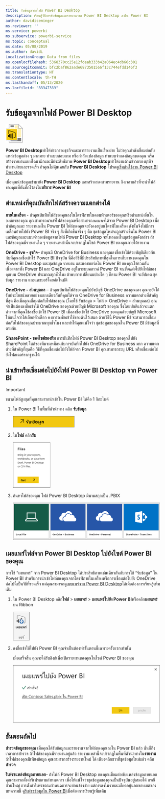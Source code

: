 ```yaml
---
title: รับข้อมูลจากไฟล์ Power BI Desktop
description: เรียนรู้วิธีการรับข้อมูลและรายงานจาก Power BI Desktop ลงใน Power BI
author: davidiseminger
ms.reviewer: ''
ms.service: powerbi
ms.subservice: powerbi-service
ms.topic: conceptual
ms.date: 05/08/2019
ms.author: davidi
LocalizationGroup: Data from files
ms.openlocfilehash: 5368370cc25e12fdeab333b42a064ec4db66c301
ms.sourcegitcommit: bfc2baf862aade6873501566f13c744efdd146f3
ms.translationtype: HT
ms.contentlocale: th-TH
ms.lasthandoff: 05/13/2020
ms.locfileid: "83347389"
---
```

# <a name="get-data-from-power-bi-desktop-files"></a>รับข้อมูลจากไฟล์ Power BI Desktop
![](media/service-desktop-files/pbid_file_icon.png)

**Power BI Desktop**ทำให้ข่าวกรองธุรกิจและการรายงานเป็นเรื่องง่าย ไม่ว่าคุณกำลังเชื่อมต่อกับแหล่งข้อมูลต่าง ๆ มากมาย ทำแบบสอบถาม หรือกำลังแปลงข้อมูล ทำแบบจำลองข้อมูลของคุณ หรือสร้างรายงานแบบไดนามิกและมีประสิทธิภาพ **Power BI Desktop**ทำให้งานด้านข่าวกรองธุรกิจทำงานง่ายและรวดเร็ว ถ้าคุณไม่คุ้นเคยกับ **Power BI Desktop** โปรดดู[เริ่มต้นใช้งาน Power BI Desktop](../fundamentals/desktop-getting-started.md)

เมื่อคุณนำข้อมูลเข้ามายัง **Power BI Desktop** และสร้างสองสามรายงาน ถึงเวลาแล้วที่จะนำไฟล์ของคุณที่บันทึกไว้ลงใน**บริการ Power BI**

## <a name="where-your-file-is-saved-makes-a-difference"></a>ตำแหน่งที่คุณบันทึกไฟล์สร้างความแตกต่างได้
**ภายในเครื่อง** - ถ้าคุณบันทึกไฟล์ของคุณลงในไดรฟ์ภายในคอมพิวเตอร์ของคุณหรือตำแหน่งอื่นในองค์กรของคุณ คุณสามารถ*นำเข้า*ไฟล์ของคุณหรือสามารถ*เผยแพร่*ได้จาก Power BI Desktop เพื่อนำข้อมูลและ รายงานลงใน Power BI ไฟล์ของคุณจะยังคงอยู่บนไดรฟ์ในเครื่อง ดังนั้นจึงไม่มีการเคลื่อนย้ายไปยัง Power BI จริง ๆ สิ่งที่เกิดขึ้นจริง ๆ คือ ชุดข้อมูลใหม่จะถูกสร้างขึ้นใน Power BI และข้อมูลและแบบจำลองข้อมูลจากไฟล์ Power BI Desktop จะโหลดลงในชุดข้อมูลดังกล่าว ถ้าไฟล์ของคุณมีรายงานใด ๆ รายงานเหล่านั้นจะปรากฏในไซต์ Power BI ของคุณภายใต้รายงาน

**OneDrive - ธุรกิจ**– ถ้าคุณมี OneDrive for Business และคุณลงชื่อเข้าใช้ด้วยบัญชีเดียวกันกับที่คุณลงชื่อเข้าใช้ Power BI ปัจจุบัน นี่คือวิธีที่มีประสิทธิภาพที่สุดในการเก็บงานของคุณใน Power BI Desktop และชุดข้อมูล รายงาน และแดชบอร์ดใน Power BI ของคุณให้รวมกัน เนื่องจากทั้ง Power BI และ OneDrive อยู่ในระบบคลาวด์ Power BI จะ*เชื่อมต่อ*ไปยังไฟล์ของคุณบน OneDrive ประมาณทุกชั่วโมง ถ้าพบการเปลี่ยนแปลงใด ๆ ก็ตาม Power BI จะอัปเดต ชุดข้อมูล รายงาน และแดชบอร์โดยอัตโนมัติ

**OneDrive - ส่วนบุคคล** – ถ้าคุณบันทึกไฟล์ของคุณไปยังบัญชี OneDrive ของคุณเอง คุณจะยังได้รับประโยชน์หลายอย่างแบบเดียวกับที่คุณได้จาก OneDrive for Business ความแตกต่างที่สำคัญที่สุด คือเมื่อคุณเชื่อมต่อกับไฟล์ของคุณ (โดยใช้ รับข้อมูล > ไฟล์ > OneDrive – ส่วนบุคคล) คุณจำเป็นต้องลงชื่อเข้าใช้ OneDrive ของคุณด้วยบัญชี Microsoft ของคุณ ซึ่งโดยปกติแล้วจะแตกต่างจากที่คุณใช้ลงชื่อเข้าใช้ Power BI เมื่อลงชื่อเข้าใช้ OneDrive ของคุณด้วยบัญชี Microsoft ให้แน่ใจว่าได้เลือกตัวเลือก คงการลงชื่อเข้าใช้ของฉันไว้เสมอ ด้วยวิธีนี้ Power BI จะสามารถเชื่อมต่อกับไฟล์ของคุณประมาณทุกชั่วโมง และทำให้คุณแน่ใจว่า ชุดข้อมูลของคุณใน Power BI มีข้อมูลที่ตรงกัน

**SharePoint - ของไซต์ของทีม** การบันทึกไฟล์ Power BI Desktop ของคุณไปยัง SharePoint ไซต์ของทีมจะเหมือนกับการบันทึกไปยัง OneDrive for Business มาก ความแตกต่างที่สำคัญที่สุดคือ วิธีที่คุณเชื่อมต่อไปยังไฟล์จาก Power BI คุณสามารถระบุ URL หรือเชื่อมต่อไปยังโฟลเดอร์รากฐานได้

## <a name="import-or-connect-to-a-power-bi-desktop-file-from-power-bi"></a>นำเข้าหรือเชื่อมต่อไปยังไฟล์ Power BI Desktop จาก Power BI
>[!IMPORTANT]
>ขนาดไฟล์สูงสุดที่คุณสามารถนำเข้าใน Power BI ได้คือ 1 กิกะไบต์

1. ใน Power BI ในพื้นที่ตัวนำทาง คลิก **รับข้อมูล**
   
   ![](media/service-desktop-files/pbid_get_data_button.png)
2. ใน**ไฟล์** คลิก**รับ**
   
   ![](media/service-desktop-files/pbid_files_get.png)
3. ค้นหาไฟล์ของคุณ ไฟล์ Power BI Desktop มีนามสกุลเป็น .PBIX
   
   ![](media/service-desktop-files/pbid_find_your_file.png)

## <a name="publish-a-file-from-power-bi-desktop-to-your-power-bi-site"></a>เผยแพร่ไฟล์จาก Power BI Desktop ไปยังไซต์ Power BI ของคุณ
การใช้ “เผยแพร่” จาก Power BI Desktop ได้ประสิทธิภาพเช่นเดียวกันกับการใช้ “รับข้อมูล” ใน Power BI สำหรับการนำเข้าไฟล์ของคุณจากไดรฟ์ภายในเครื่องหรือการเชื่อมต่อไปยัง OneDrive  ต่อไปนี้เป็นวิธีที่รวดเร็ว แต่คุณสามารถดู[เผยแพร่จาก Power BI Desktop](../create-reports/desktop-upload-desktop-files.md)ได้เมื่อต้องการเรียนรู้เพิ่มเติม

1. ใน Power BI Desktop คลิก**ไฟล์** > **เผยแพร่** > **เผยแพร่ไปยัง Power BI**หรือคลิก**เผยแพร่**บน Ribbon
   
   ![](media/service-desktop-files/pbid_publish.png)
2. ลงชื่อเข้าใช้ไปยัง Power BI คุณจำเป็นต้องทำขั้นตอนนี้เฉพาะครั้งแรกเท่านั้น
   
   เมื่อเสร็จสิ้น คุณจะได้รับลิงก์เพื่อเปิดรายงานของคุณในไซต์ Power BI ของคุณ
   
   ![](media/service-desktop-files/pbid_publishing.png)

## <a name="next-steps"></a>ขั้นตอนถัดไป
**สำรวจข้อมูลของคุณ** เมื่อคุณได้รับข้อมูลและรายงานจากไฟล์ของคุณลงใน Power BI แล้ว นั่นก็ถึงเวลาการสำรวจ ถ้าไฟล์ของคุณมีรายงานอยู่แล้ว รายงานเหล่านี้จะปรากฏในพื้นที่ตัวนำทางใน**รายงาน** ถ้าไฟล์ของคุณมีเพียงข้อมูล คุณสามารถสร้างรายงานใหม่ ได้ เพียงคลิกขวาที่ชุดข้อมูลใหม่แล้ว คลิก**สำรวจ**

**รีเฟรชแหล่งข้อมูลภายนอก**- ถ้าไฟล์ Power BI Desktop ของคุณเชื่อมต่อกับแหล่งข้อมูลภายนอก คุณสามารถตั้งค่ารีเฟรชตามกำหนดการ เพื่อให้แน่ใจว่าชุดข้อมูลของคุณเป็นปัจจุบันอยู่เสมอได้ กรณีส่วนใหญ่ การตั้งค่ารีเฟรชตามกำหนดการจะค่อนข้างง่าย แต่การลงในรายละเอียดอยู่นอกขอบเขตของบทความนี้ ดู[รีเฟรชข้อมูลใน Power BI](refresh-data.md)เมื่อต้องการเรียนรู้เพิ่มเติม
